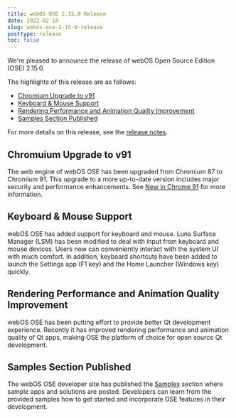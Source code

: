 ```yaml
---
title: webOS OSE 2.15.0 Release
date: 2022-02-18
slug: webos-ose-2-15-0-release
posttype: release
toc: false
---
```


We're pleased to announce the release of webOS Open Source Edition (OSE) 2.15.0.

The highlights of this release are as follows:

  - [Chromium Upgrade to v91](#chromuium-upgrade-to-v91)
  - [Keyboard & Mouse Support](#keyboard-mouse-support)
  - [Rendering Performance and Animation Quality Improvement](#rendering-performance-and-animation-quality-improvement)
  - [Samples Section Published](#samples-section-published)

For more details on this release, see the [release notes](/about/release-notes/webos-ose-2-15-0-release-notes).

## Chromuium Upgrade to v91

The web engine of webOS OSE has been upgraded from Chromium 87 to Chromium 91. This upgrade to a more up-to-date version includes major security and performance enhancements. See [New in Chrome 91](https://developer.chrome.com/blog/new-in-chrome-91/) for more information.

## Keyboard & Mouse Support

webOS OSE has added support for keyboard and mouse. Luna Surface Manager (LSM) has been modified to deal with input from keyboard and mouse devices. Users now can conveniently interact with the system UI with much comfort. In addition, keyboard shortcuts have been added to launch the Settings app (F1 key) and the Home Launcher (Windows key) quickly.

## Rendering Performance and Animation Quality Improvement

webOS OSE has been putting effort to provide better Qt development experience. Recently it has improved rendering performance and animation quality of Qt apps, making OSE the platform of choice for open source Qt development.

## Samples Section Published

The webOS OSE developer site has published the [Samples](/samples) section where sample apps and solutions are posted. Developers can learn from the provided samples how to get started and incorporate OSE features in their development.
